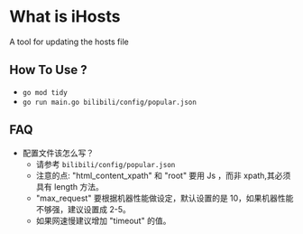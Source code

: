 # What is iHosts
A tool for updating the hosts file

## How To Use ?
- `go mod tidy`
- `go run main.go bilibili/config/popular.json`

## FAQ
- 配置文件该怎么写？
  - 请参考 `bilibili/config/popular.json`
  - 注意的点: "html_content_xpath" 和 "root" 要用 Js ，而非 xpath,其必须具有 length 方法。
  - "max_request" 要根据机器性能做设定，默认设置的是 10，如果机器性能不够强，建议设置成 2-5。
  - 如果网速慢建议增加 "timeout" 的值。